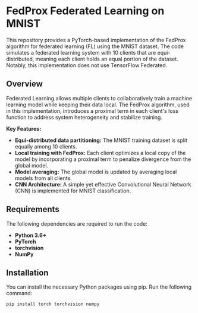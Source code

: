 # FedProx Federated Learning on MNIST

This repository provides a PyTorch-based implementation of the FedProx algorithm for federated learning (FL) using the MNIST dataset. The code simulates a federated learning system with 10 clients that are equi-distributed, meaning each client holds an equal portion of the dataset. Notably, this implementation does not use TensorFlow Federated.

## Overview

Federated Learning allows multiple clients to collaboratively train a machine learning model while keeping their data local. The FedProx algorithm, used in this implementation, introduces a proximal term in each client's loss function to address system heterogeneity and stabilize training.

**Key Features:**
- **Equi-distributed data partitioning:** The MNIST training dataset is split equally among 10 clients.
- **Local training with FedProx:** Each client optimizes a local copy of the model by incorporating a proximal term to penalize divergence from the global model.
- **Model averaging:** The global model is updated by averaging local models from all clients.
- **CNN Architecture:** A simple yet effective Convolutional Neural Network (CNN) is implemented for MNIST classification.

## Requirements

The following dependencies are required to run the code:

- **Python 3.6+**
- **PyTorch**
- **torchvision**
- **NumPy**

## Installation

You can install the necessary Python packages using pip. Run the following command:

```bash
pip install torch torchvision numpy
